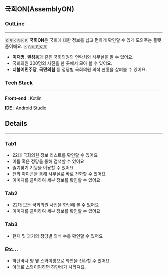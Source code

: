 ## 국회ON(AssemblyON)

### OutLine

---

🇰🇷🇰🇷🇰🇷 **국회ON**은 국회에 대한 정보를 쉽고 편하게 확인할 수 있게 도와주는 플랫폼이에요. 🇰🇷🇰🇷🇰🇷

- **이재명**, **권성동**과 같은 국회의원의 연락처와 사무실을 알 수 있어요.
- 국회의원 300명의 사진을 한 곳에서 모아 볼 수 있어요.
- **더불어민주당**, **국민의힘** 등 정당별 국회의원 의석 현황을 살펴볼 수 있어요.

### Tech Stack

---

**Front-end** : Kotlin

**IDE** : Android Studio

## Details

---

### Tab1

- 22대 국회의원 정보 리스트를 확인할 수 있어요
- 이름 혹은 정당을 통해 검색할 수 있어요
- 즐겨찾기 기능을 이용할 수 있어요
- 전화 아이콘을 통해 사무실로 바로 전화할 수 있어요
- 이미지를 클릭하여 세부 정보를 확인할 수 있어요

### Tab2

- 22대 모든 국회의원 사진을 한번에 볼 수 있어요
- 이미지를 클릭하여 세부 정보를 확인할 수 있어요

### Tab3

- 현재 및 과거의 정당별 의석 수를 확인할 수 있어요

### Etc…

- 하단바나 양 옆 스와이핑으로 화면을 전환할 수 있어요.
- 아래로 스와이핑하면 하단바가 사라져요.
